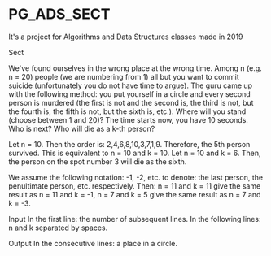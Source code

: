 # PG_ADS_SECT
It's a project for Algorithms and Data Structures classes made in 2019

Sect

We've found ourselves in the wrong place at the wrong time. Among n (e.g. n = 20) people (we are numbering from 1) all but you want to commit suicide (unfortunately you do not have time to argue). The guru came up with the following method: you put yourself in a circle and every second person is murdered (the first is not and the second is, the third is not, but the fourth is, the fifth is not, but the sixth is, etc.). Where will you stand (choose between 1 and 20)? The time starts now, you have 10 seconds. Who is next? Who will die as a k-th person?

Let n = 10. Then the order is: 2,4,6,8,10,3,7,1,9. Therefore, the 5th person survived. This is equivalent to n = 10 and k = 10. Let n = 10 and k = 6. Then, the person on the spot number 3 will die as the sixth.

We assume the following notation: -1, -2, etc. to denote: the last person, the penultimate person, etc. respectively. Then:
n = 11 and k = 11 give the same result as n = 11 and k = -1,
n = 7 and k = 5 give the same result as n = 7 and k = -3.

Input
In the first line: the number of subsequent lines.
In the following lines: n and k separated by spaces.

Output
In the consecutive lines: a place in a circle. 
